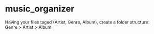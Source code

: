# music_organizer
Having your files taged (Artist, Genre, Album), create a folder structure: Genre > Artist > Album
